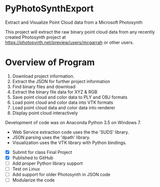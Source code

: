 # PyPhotoSynthExport
Extract and Visualize Point Cloud data from a Microsoft Photosynth

This project will extract the raw binary point cloud data from any recently created Photosynth project at https://photosynth.net/preview/users/mcgarrah or other users.

# Overview of Program

1. Download project information.
2. Extract the JSON for further project information
3. Find binary files and download
4. Extract the binary file data for XYZ & RGB
5. Save point cloud and color data to PLY and OBJ formats
6. Load point cloud and color data into VTK formats
7. Load point cloud data and color data into renderer
8. Display point cloud interactively

Development of code was on Anaconda Python 3.5 on Windows 7.

- Web Service extraction code uses the the 'SUDS' library.
- JSON parsing uses the 'dpath' library.
- Visualization uses the VTK library with Python bindings.

- [x] Submit for class Final Project
- [x] Published to GitHub
- [ ] Add proper Python library support
- [ ] Test on Linux
- [ ] Add support for older Photosynth in JSON code
- [ ] Modularize the code